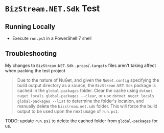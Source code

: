 # `BizStream.NET.Sdk` Test

## Running Locally

- Execute `run.ps1` in a PowerShell 7 shell

## Troubleshooting

My changes to `BizStream.NET.Sdk` `.props`/`.targets` files aren't taking affect when packing the test project

> Due to the nature of NuGet, and given the `NuGet.config` specifying the build output directory as a source, the `BizStream.NET.Sdk` package is cached in the `global-packages` folder. Clear the cache using `dotnet nuget locals global-packages --clear`, or use `dotnet nuget locals global-packages --list` to determine the folder's location, and manually delete the `bizstream.net.sdk` folder. This will force the build output to be used upon the next usage of `run.ps1`.

TODO: update `run.ps1` to delete the cached folder from `global-packages` for us.
